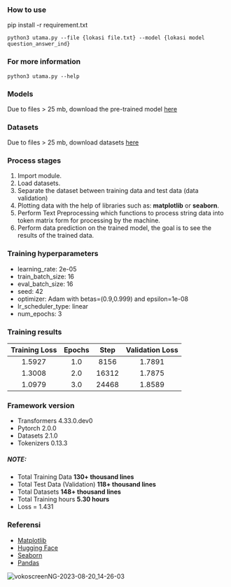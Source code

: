 ### How to use

pip install -r requirement.txt
```
python3 utama.py --file {lokasi file.txt} --model {lokasi model question_answer_ind}
```

### For more information
```
python3 utama.py --help
```
### Models
Due to files > 25 mb, download the pre-trained model [here](https://drive.google.com/drive/folders/1GKQPdh0vATghcYpT1gZsH_Pf3nmVztDV?usp=drive_link)

### Datasets
Due to files > 25 mb, download datasets [here](https://drive.google.com/drive/folders/11kNG1oWC5uvGfNHhuKK7xoMcuEO9cTmR?usp=drive_link)

### Process stages
1. Import module.
2. Load datasets.
3. Separate the dataset between training data and test data (data validation)
4. Plotting data with the help of libraries such as: **matplotlib** or **seaborn**.
5. Perform Text Preprocessing which functions to process string data into token matrix form for processing by the machine.
6. Perform data prediction on the trained model, the goal is to see the results of the trained data.

### Training hyperparameters

- learning_rate: 2e-05
- train_batch_size: 16
- eval_batch_size: 16
- seed: 42
- optimizer: Adam with betas=(0.9,0.999) and epsilon=1e-08
- lr_scheduler_type: linear
- num_epochs: 3

### Training results

| Training Loss | Epochs | Step | Validation Loss |
| :---:         |     :---:      |          :---: | :------: |
|  1.5927  |  1.0  |  8156  |  1.7891  |
|  1.3008  |  2.0  |  16312  |  1.7875  |
|  1.0979  |  3.0  |  24468  |  1.8589  |

### Framework version

- Transformers 4.33.0.dev0
- Pytorch 2.0.0
- Datasets 2.1.0
- Tokenizers 0.13.3

##### NOTE:

- Total Training Data **130+ thousand lines**
- Total Test Data (Validation) **118+ thousand lines**
- Total Datasets **148+ thousand lines**
- Total Training hours **5.30 hours**
- Loss = 1.431

### Referensi
- [Matplotlib](https://matplotlib.org/)
- [Hugging Face](https://huggingface.co/)
- [Seaborn](https://seaborn.pydata.org/)
- [Pandas](https://pandas.pydata.org/)


![vokoscreenNG-2023-08-20_14-26-03](https://github.com/hendrimardani/question_answer_ind/assets/49816104/43b02d05-ed66-4450-b541-63bc1fa2608d)


